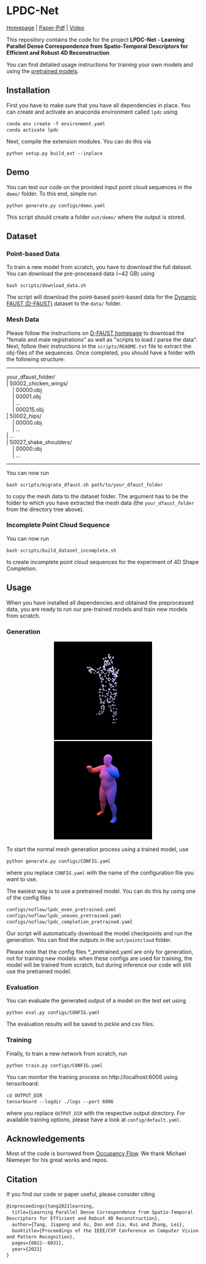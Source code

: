 # LPDC-Net
[Homepage](https://tangjiapeng.github.io/LPDC-Net) | [Paper-Pdf](https://arxiv.org/pdf/2103.16341.pdf) | [Video](https://youtu.be/dhmuuzfRpNs)

This repository contains the code for the project **LPDC-Net - Learning Parallel Dense Correspondence from Spatio-Temporal Descriptors
for Efficient and Robust 4D Reconstruction** 

You can find detailed usage instructions for training your own models and using the [pretrained models](https://drive.google.com/drive/folders/1jPrkxd9GYKtSsQt_q4poIYMuxeXlYRZ9?usp=sharing).

## Installation
First you have to make sure that you have all dependencies in place.  You can create and activate an anaconda environment called `lpdc` using

```
conda env create -f environment.yaml
conda activate lpdc
```
Next, compile the extension modules. You can do this via
```
python setup.py build_ext --inplace
```

## Demo

You can test our code on the provided input point cloud sequences in the `demo/` folder. To this end, simple run
```
python generate.py configs/demo.yaml
```
This script should create a folder `out/demo/` where the output is stored.

## Dataset

### Point-based Data
To train a new model from scratch, you have to download the full dataset.
You can download the pre-processed data (~42 GB) using

```
bash scripts/download_data.sh
```

The script will download the point-based point-based data for the [Dynamic FAUST (D-FAUST)](http://dfaust.is.tue.mpg.de/) dataset to the `data/` folder. 

### Mesh Data

Please follow the instructions on [D-FAUST homepage](http://dfaust.is.tue.mpg.de/) to download the "female and male registrations" as well as "scripts to load / parse the data".
Next, follow their instructions in the `scripts/README.txt` file to extract the obj-files of the sequences. Once completed, you should have a folder with the following structure:   
___
your_dfaust_folder/  
| 50002_chicken_wings/  
&nbsp;&nbsp;&nbsp;&nbsp;| 00000.obj  
&nbsp;&nbsp;&nbsp;&nbsp;| 00001.obj  
&nbsp;&nbsp;&nbsp;&nbsp;| ...  
&nbsp;&nbsp;&nbsp;&nbsp;| 000215.obj  
| 50002_hips/  
&nbsp;&nbsp;&nbsp;&nbsp;| 00000.obj  
&nbsp;&nbsp;&nbsp;&nbsp;| ...  
| ...  
| 50027_shake_shoulders/  
&nbsp;&nbsp;&nbsp;&nbsp;| 00000.obj  
&nbsp;&nbsp;&nbsp;&nbsp;| ...  
___
You can now run
```
bash scripts/migrate_dfaust.sh path/to/your_dfaust_folder
```
to copy the mesh data to the dataset folder. 
The argument has to be the folder to which you have extracted the mesh data (the `your_dfaust_folder` from the directory tree above).

### Incomplete Point Cloud Sequence 

You can now run
```
bash scripts/build_dataset_incomplete.sh
```
to create incomplete point cloud sequences for the experiment of 4D Shape Completion. 

## Usage

When you have installed all dependencies and obtained the preprocessed data, you are ready to run our pre-trained models and train new models from scratch.

### Generation

<div style="text-align: center">
<img src="animations/input_full.gif" width="256"/>
<img src="animations/output_full.gif" width="256"/>
</div>

To start the normal mesh generation process using a trained model, use

```
python generate.py configs/CONFIG.yaml
```
where you replace `CONFIG.yaml` with the name of the configuration file you want to use.

The easiest way is to use a pretrained model. You can do this by using one of the config files

```
configs/noflow/lpdc_even_pretrained.yaml
configs/noflow/lpdc_uneven_pretrained.yaml
configs/noflow/lpdc_completion_pretrained.yaml
```

Our script will automatically download the model checkpoints and run the generation. 
You can find the outputs in the `out/pointcloud` folder.

Please note that the config files *_pretrained.yaml are only for generation, not for training new models: when these configs are used for training, the model
will be trained from scratch, but during inference our code will still use the pretrained model.

### Evaluation

You can evaluate the generated output of a model on the test set using

```
python eval.py configs/CONFIG.yaml
```
The evaluation results will be saved to pickle and csv files.

### Training

Finally, to train a new network from scratch, run
```
python train.py configs/CONFIG.yaml
```
You can monitor the training process on http://localhost:6006 using tensorboard:
```
cd OUTPUT_DIR
tensorboard --logdir ./logs --port 6006
```
where you replace `OUTPUT_DIR` with the respective output directory. For available training options, please have a look at `config/default.yaml`. 


## Acknowledgements

Most of the code is borrowed from [Occupancy Flow](https://github.com/autonomousvision/occupancy_flow). We thank Michael Niemeyer for his great works and repos.

## Citation

If you find our code or paper useful, please consider citing

    @inproceedings{tang2021learning,
      title={Learning Parallel Dense Correspondence from Spatio-Temporal Descriptors for Efficient and Robust 4D Reconstruction},
      author={Tang, Jiapeng and Xu, Dan and Jia, Kui and Zhang, Lei},
      booktitle={Proceedings of the IEEE/CVF Conference on Computer Vision and Pattern Recognition},
      pages={6022--6031},
      year={2021}
    }
